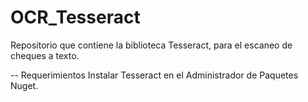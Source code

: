 # OCR_Tesseract

Repositorio que contiene la biblioteca Tesseract, para el escaneo de cheques a texto.

-- Requerimientos
Instalar Tesseract en el Administrador de Paquetes Nuget.
